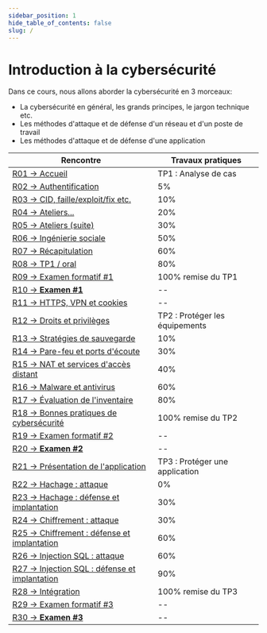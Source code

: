 ```yaml
---
sidebar_position: 1
hide_table_of_contents: false
slug: /
---
```


# Introduction à la cybersécurité

Dans ce cours, nous allons aborder la cybersécurité en 3 morceaux:
- La cybersécurité en général, les grands principes, le jargon technique etc.
- Les méthodes d'attaque et de défense d'un réseau et d'un poste de travail
- Les méthodes d'attaque et de défense d'une application

| Rencontre                                                  | Travaux pratiques               |
|------------------------------------------------------------|---------------------------------|
| [R01 → Accueil](cours/r01)                                 | TP1 : Analyse de cas            |
| [R02 → Authentification](cours/r02)                        | 5%                              |
| [R03 → CID, faille/exploit/fix etc.](cours/r03)            | 10%                             |
| [R04 → Ateliers...](cours/r04)                             | 20%                             |
| [R05 → Ateliers (suite)](cours/r05)                        | 30%                             |
| [R06 → Ingénierie sociale](cours/r06)                      | 50%                             |
| [R07 → Récapitulation](cours/r07)                          | 60%                             |
| [R08 → TP1 / oral](cours/r08)                              | 80%                             |
| [R09 → Examen formatif #1](cours/r09)                      | 100% remise du TP1              |
| [R10 → **Examen #1**](cours/r10)                           | --                              |
| [R11 → HTTPS, VPN et cookies](cours/r11)                   | --                              |
| [R12 → Droits et privilèges](cours/r12)                    | TP2 : Protéger les équipements  |
| [R13 → Stratégies de sauvegarde](cours/r13)                | 10%                             |
| [R14 → Pare-feu et ports d'écoute](cours/r14)              | 30%                             |
| [R15 → NAT et services d'accès distant](cours/r15)         | 40%                             |
| [R16 → Malware et antivirus](cours/r16)                    | 60%                             |
| [R17 → Évaluation de l'inventaire](cours/r17)              | 80%                             |
| [R18 → Bonnes pratiques de cybersécurité ](cours/r18)      | 100% remise du TP2              |
| [R19 → Examen formatif #2](cours/r19)                      | --                              |
| [R20 → **Examen #2** ](cours/r20)                          | --                              |
| [R21 → Présentation de l'application](cours/r21)           | TP3 : Protéger une application  |
| [R22 → Hachage : attaque](cours/r22)                       | 0%                              |
| [R23 → Hachage : défense et implantation](cours/r23)       | 30%                             |
| [R24 → Chiffrement : attaque ](cours/r24)                  | 30%                             |
| [R25 → Chiffrement : défense et implantation](cours/r25)   | 60%                             |
| [R26 → Injection SQL : attaque](cours/r26)                 | 60%                             |
| [R27 → Injection SQL : défense et implantation](cours/r27) | 90%                             |
| [R28 → Intégration](cours/r28)                             | 100% remise du TP3              |
| [R29 → Examen formatif #3  ](cours/r29)                    | --                              |
| [R30 → **Examen #3**](cours/r30)                           | --                              |



